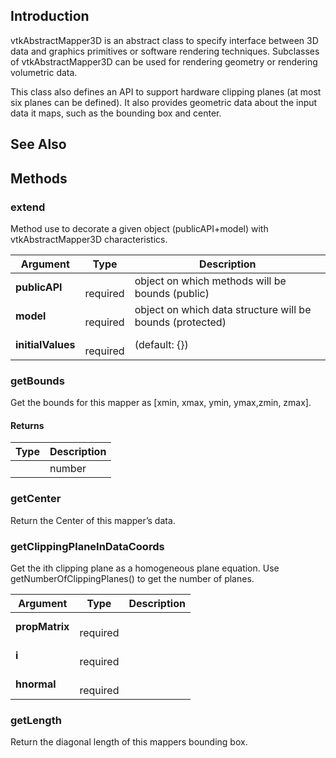 ## Introduction

vtkAbstractMapper3D is an abstract class to specify interface between 3D
data and graphics primitives or software rendering techniques. Subclasses
of vtkAbstractMapper3D can be used for rendering geometry or rendering
volumetric data.

This class also defines an API to support hardware clipping planes (at most
six planes can be defined). It also provides geometric data about the input
data it maps, such as the bounding box and center.




## See Also

## Methods


### extend

Method use to decorate a given object (publicAPI+model) with vtkAbstractMapper3D characteristics.


| Argument | Type | Description |
| ------------- | ------------- | ----- |
| **publicAPI** | <span class="arg-type"></span></br></span><span class="arg-required">required</span> | object on which methods will be bounds (public) |
| **model** | <span class="arg-type"></span></br></span><span class="arg-required">required</span> | object on which data structure will be bounds (protected) |
| **initialValues** | <span class="arg-type"></span></br></span><span class="arg-required">required</span> | (default: {}) |


### getBounds

Get the bounds for this mapper as [xmin, xmax, ymin, ymax,zmin, zmax].

#### Returns

| Type | Description |
| ----- | ------------- |
| <span class="arg-type"></span> | number |


### getCenter

Return the Center of this mapper’s data.



### getClippingPlaneInDataCoords

Get the ith clipping plane as a homogeneous plane equation.
Use getNumberOfClippingPlanes() to get the number of planes.


| Argument | Type | Description |
| ------------- | ------------- | ----- |
| **propMatrix** | <span class="arg-type"></span></br></span><span class="arg-required">required</span> |  |
| **i** | <span class="arg-type"></span></br></span><span class="arg-required">required</span> |  |
| **hnormal** | <span class="arg-type"></span></br></span><span class="arg-required">required</span> |  |


### getLength

Return the diagonal length of this mappers bounding box.



